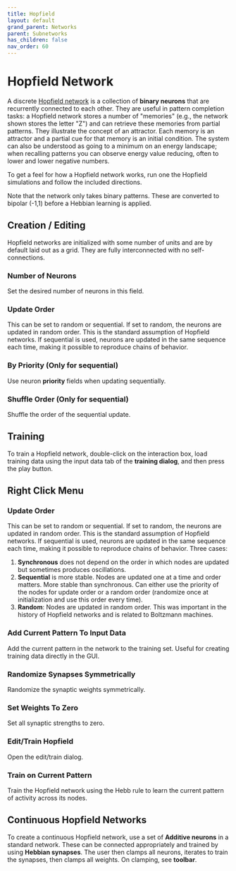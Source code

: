 ```yaml
---
title: Hopfield
layout: default
grand_parent: Networks
parent: Subnetworks
has_children: false
nav_order: 60
---
```


# Hopfield Network

<!-- TODO: Add image. Discuss how continuous hopfield is implemented. -->

A discrete [Hopfield network](http://www.scholarpedia.org/article/Hopfield_network) is a collection of **binary neurons** that are recurrently connected to each other. They are useful in pattern completion tasks: a Hopfield network stores a number of "memories" (e.g., the network shown stores the letter "Z") and can retrieve these memories from partial patterns. They illustrate the concept of an attractor. Each memory is an attractor and a partial cue for that memory is an initial condition. The system can also be understood as going to a minimum on an energy landscape; when recalling patterns you can observe energy value reducing, often to lower and lower negative numbers.

To get a feel for how a Hopfield network works, run one the Hopfield simulations and follow the included directions.

Note that the network only takes binary patterns. These are converted to bipolar (-1,1) before a Hebbian learning is applied.

## Creation / Editing

Hopfield networks are initialized with some number of units and are by default laid out as a grid. They are fully interconnected with no self-connections.

### Number of Neurons

Set the desired number of neurons in this field.

### Update Order

This can be set to random or sequential. If set to random, the neurons are updated in random order. This is the standard assumption of Hopfield networks. If sequential is used, neurons are updated in the same sequence each time, making it possible to reproduce chains of behavior.

### By Priority (Only for sequential)

Use neuron **priority** fields when updating sequentially.

### Shuffle Order (Only for sequential)

Shuffle the order of the sequential update.

## Training

To train a Hopfield network, double-click on the interaction box, load training data using the input data tab of the **training dialog**, and then press the play button.

## Right Click Menu

### Update Order

This can be set to random or sequential. If set to random, the neurons are updated in random order. This is the standard assumption of Hopfield networks. If sequential is used, neurons are updated in the same sequence each time, making it possible to reproduce chains of behavior. Three cases:

1. **Synchronous** does not depend on the order in which nodes are updated but sometimes produces oscillations.
2. **Sequential** is more stable. Nodes are updated one at a time and order matters. More stable than synchronous. Can either use the priority of the nodes for update order or a random order (randomize once at initialization and use this order every time).
3. **Random**: Nodes are updated in random order. This was important in the history of Hopfield networks and is related to Boltzmann machines.

### Add Current Pattern To Input Data

Add the current pattern in the network to the training set. Useful for creating training data directly in the GUI.

### Randomize Synapses Symmetrically

Randomize the synaptic weights symmetrically.

### Set Weights To Zero

Set all synaptic strengths to zero.

### Edit/Train Hopfield

Open the edit/train dialog.

### Train on Current Pattern

Train the Hopfield network using the Hebb rule to learn the current pattern of activity across its nodes.

## Continuous Hopfield Networks

To create a continuous Hopfield network, use a set of **Additive neurons** in a standard network. These can be connected appropriately and trained by using **Hebbian synapses**. The user then clamps all neurons, iterates to train the synapses, then clamps all weights. On clamping, see **toolbar**.

